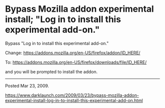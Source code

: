 # Bypass Mozilla addon experimental install;  "Log in to install this experimental add-on."

Bypass "Log in to install this experimental add-on."

Change:
https://addons.mozilla.org/en-US/firefox/addon/ID_HERE/

To:
https://addons.mozilla.org/en-US/firefox/downloads/file/ID_HERE/

and you will be prompted to install the addon.

---

Posted Mar 23, 2009.

https://www.darklaunch.com/2009/03/23/bypass-mozilla-addon-experimental-install-log-in-to-install-this-experimental-add-on.html